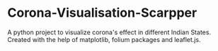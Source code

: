 # Corona-Visualisation-Scarpper
A python project to visualize corona's effect in different Indian States. Created with the help of matplotlib, folium packages and leaflet.js.
